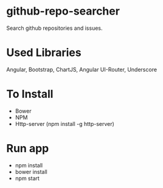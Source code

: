 # github-repo-searcher
Search github repositories and issues.

# Used Libraries
Angular, Bootstrap, ChartJS, Angular UI-Router, Underscore

# To Install
- Bower
- NPM
- Http-server (npm install -g http-server)

# Run app
- npm install
- bower install
- npm start
